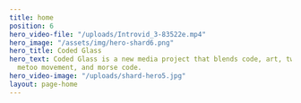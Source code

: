 ```yaml
---
title: home
position: 6
hero_video-file: "/uploads/Introvid_3-83522e.mp4"
hero_image: "/assets/img/hero-shard6.png"
hero_title: Coded Glass
hero_text: Coded Glass is a new media project that blends code, art, tweets from the
  metoo movement, and morse code.
hero_video-image: "/uploads/shard-hero5.jpg"
layout: page-home
---
```




